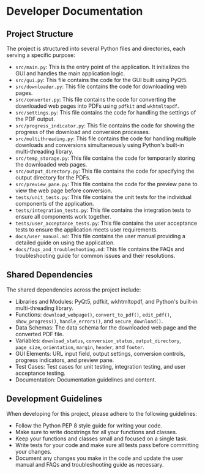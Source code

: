 # Developer Documentation

## Project Structure

The project is structured into several Python files and directories, each serving a specific purpose:

- `src/main.py`: This is the entry point of the application. It initializes the GUI and handles the main application logic.
- `src/gui.py`: This file contains the code for the GUI built using PyQt5.
- `src/downloader.py`: This file contains the code for downloading web pages.
- `src/converter.py`: This file contains the code for converting the downloaded web pages into PDFs using `pdfkit` and `wkhtmltopdf`.
- `src/settings.py`: This file contains the code for handling the settings of the PDF output.
- `src/progress_indicator.py`: This file contains the code for showing the progress of the download and conversion processes.
- `src/multithreading.py`: This file contains the code for handling multiple downloads and conversions simultaneously using Python's built-in multi-threading library.
- `src/temp_storage.py`: This file contains the code for temporarily storing the downloaded web pages.
- `src/output_directory.py`: This file contains the code for specifying the output directory for the PDFs.
- `src/preview_pane.py`: This file contains the code for the preview pane to view the web page before conversion.
- `tests/unit_tests.py`: This file contains the unit tests for the individual components of the application.
- `tests/integration_tests.py`: This file contains the integration tests to ensure all components work together.
- `tests/user_acceptance_tests.py`: This file contains the user acceptance tests to ensure the application meets user requirements.
- `docs/user_manual.md`: This file contains the user manual providing a detailed guide on using the application.
- `docs/faqs_and_troubleshooting.md`: This file contains the FAQs and troubleshooting guide for common issues and their resolutions.

## Shared Dependencies

The shared dependencies across the project include:

- Libraries and Modules: PyQt5, pdfkit, wkhtmltopdf, and Python's built-in multi-threading library.
- Functions: `download_webpage()`, `convert_to_pdf()`, `edit_pdf()`, `show_progress()`, `handle_errors()`, and `secure_download()`.
- Data Schemas: The data schema for the downloaded web page and the converted PDF file.
- Variables: `download_status`, `conversion_status`, `output_directory`, `page_size`, `orientation`, `margin`, `header`, and `footer`.
- GUI Elements: URL input field, output settings, conversion controls, progress indicators, and preview pane.
- Test Cases: Test cases for unit testing, integration testing, and user acceptance testing.
- Documentation: Documentation guidelines and content.

## Development Guidelines

When developing for this project, please adhere to the following guidelines:

- Follow the Python PEP 8 style guide for writing your code.
- Make sure to write docstrings for all your functions and classes.
- Keep your functions and classes small and focused on a single task.
- Write tests for your code and make sure all tests pass before committing your changes.
- Document any changes you make in the code and update the user manual and FAQs and troubleshooting guide as necessary.